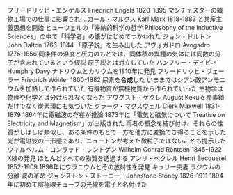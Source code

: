 フリードリッヒ・エンゲルス Friedrich Engels 1820-1895
	マンチェスターの織物工場での仕事に影響され...
カール・マルクス Karl Marx 1818-1883
	と共産主義思想を開始
ヒューウェルの「帰納的科学の哲学 Philosophy of the Inductive Sciences」の中で「科学者」の語がはじめてつかわれた
ジョン・ドルトン John Dalton 1766-1844
	「原子説」を生み出した
アヴォガドロ Avogadro 1776-1856
	同条件の温度と圧力のもとでは、同体積の異種の気体には同数の分子が含まれているという仮説
	原子説とは対立していた
ハンフリー・デイビィ Humphry Davy
	ナトリウムとカリウムを1810年に発見
フリードリッヒ・ヴェーラー Friedrich Wöhler 1800-1882
	尿素を**合成**した
		いままではシアン酸アンモニウムを加熱して作られていた
	有機物質が無機物質から作られていった
	生物学は物理や化学とは分けられなくなった
アウグスト・ケクレ August Kekulé
	炭素鎖だけでなく炭素環にも気づいた
クラーク・マクスウェル Clerk Maxwell 1831-1879
	1864年に電磁波の存在が推論
	1873年に「電気と磁気について Treatise on Electricity and Magnetism」が出版された
		両者の概念を結び付け、それらの性質がしばしば類似し、ある条件のもとで一方を他方に変換でき得ることを示した
		光が電磁波の一形態であり、ニュートンが考えた微粒子ではないことも提示した
ウィルヘルム・コンラッド・レントゲン Wilhelm Conrad Röntgen 1845-1922
	X線の発見
	ほとんどすべての物質を透過する
アンリ・ベクレル Henri Becquerel 1852-1909
	1896年にウラニウムとその放射性を発見
キュリー夫妻
	ラジウムの分離
	波の革命
ジョンストン・ストーニー　Johnstone Stoney 1826-1911
	1894年に初めて陰極線チューブの光線を電子と名付けた